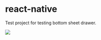 # react-native
Test project for testing bottom sheet drawer.

![](https://media.giphy.com/media/xgpEmWPmDqRV0folHn/giphy.gif)
